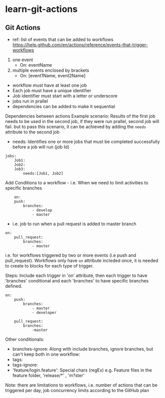 # learn-git-actions

## Git Actions
 
+ ref: list of events that can be added to workflows  <https://help.github.com/en/actions/reference/events-that-trigger-workflows>

1. one event
    - On: eventName
2. multiple events enclosed by brackets
    - On: [event1Name, event2Name]

- workflow must have at least one job
- Each job must have a unique identifier
- Job identifier must start with a letter or underscore
- jobs run in prallel
- dependencies can be added to make it sequential

Dependencies between actions
Example scenario: Results of the first job needs to be used in the second job, if they were run prallel, second job will fail.
but to pass this scenario, it can be achieved by adding the ```needs``` attribute to the second job

- needs: Identifies one or more jobs that must be completed successfully before a job will run (job Id)

```
jobs:
    Job1:
    Job2:
    Job3:
        needs:[Job1, Job2]
```

Add Conditions to a workflow
    - i.e. When we need to limit activities to specific branches

```
    on:
    push:
        branches:
            - develop
            - master
```
- i.e. job to run when a pull request is added to master branch

```
on:
    pull_request:
        branches:
            - master
```

i.e. for workflows triggered by two or more events (i.e push and pull_request).
Workflows only have ```on``` attribute incleded once, it is needed to create to blocks for each type of trigger.

Steps: Include each trigger in 'on' attribute, then each trigger to have 'branches' conditional and each 'branches' to have specific branches defined.

```
on:
    push:
        branches:
            - master
            - developer
    
    pull_request:
        branches:
            -master

```

Other conditionals:
- branches-ignore: Along with include branches, ignore branches, but can't keep both in one workflow: 
- tags:
- tags-ignore:
- 'feature/login.feature': Special chars (regEx)  e.g. Feature files in the feature folder, 'release/*' , 'm?ster'

Note: there are limitations to workflows, i.e. number of actions that can be triggered per day, job concurrency limits according to the GitHub plan